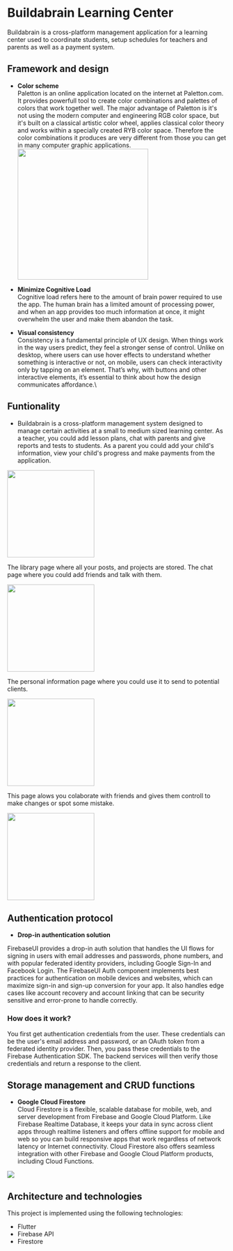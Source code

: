 # Buildabrain Learning Center

Buildabrain is a cross-platform management application for a learning center used to coordinate students, setup schedules for teachers and parents as well as a payment system. 

## Framework and design
  * **Color scheme**\
    Paletton is an online application located on the internet at Paletton.com. It provides powerfull tool to create color combinations and palettes of colors that work together well. The major advantage of Paletton is it's not using the modern computer and engineering RGB color space, but it's built on a classical artistic color wheel, applies classical color theory and works within a specially created RYB color space. Therefore the color combinations it produces are very different from those you can get in many computer graphic applications.\
    <img src="readme/paletton.png" width="300" >

  * **Minimize Cognitive Load**\
Cognitive load refers here to the amount of brain power required to use the app. The human brain has a limited amount of processing power, and when an app provides too much information at once, it might overwhelm the user and make them abandon the task.
  * **Visual consistency**\
  Consistency is a fundamental principle of UX design. When things work in the way users predict, they feel a stronger sense of control. Unlike on desktop, where users can use hover effects to understand whether something is interactive or not, on mobile, users can check interactivity only by tapping on an element. That’s why, with buttons and other interactive elements, it’s essential to think about how the design communicates affordance.\

## **Funtionality** 
  * Buildabrain is a cross-platform management system designed to manage certain activities at a small to medium sized learning center. As a teacher, you could add lesson plans, chat with parents and give reports and tests to students. As a parent you could add your child's information, view your child's progress and make payments from the application. 
  <img src="readme/library.gif" width="200" > 
  
  The library page where all your posts, and projects are stored. The chat page where you could add friends and talk with them. 
  
  <img src="readme/Chat.gif" width="200" >
  
  The personal information page where you could use it to send to potential clients. 
  
  <img src="readme/info.gif" width="200" >  
  
  This page alows you colaborate with friends and gives them controll to make changes or spot some mistake.
  
  <img src="readme/edit.gif" width="200" >

## **Authentication protocol**
* **Drop-in authentication solution** 

FirebaseUI provides a drop-in auth solution that handles the UI flows for signing in users with email addresses and passwords, phone numbers, and with popular federated identity providers, including Google Sign-In and Facebook Login.
The FirebaseUI Auth component implements best practices for authentication on mobile devices and websites, which can maximize sign-in and sign-up conversion for your app. It also handles edge cases like account recovery and account linking that can be security sensitive and error-prone to handle correctly.

### How does it work? 

You first get authentication credentials from the user. These credentials can be the user's email address and password, or an OAuth token from a federated identity provider. Then, you pass these credentials to the Firebase Authentication SDK. The backend services will then verify those credentials and return a response to the client.

## **Storage management and CRUD functions**
* **Google Cloud Firestore**\
Cloud Firestore is a flexible, scalable database for mobile, web, and server development from Firebase and Google Cloud Platform. Like Firebase Realtime Database, it keeps your data in sync across client apps through realtime listeners and offers offline support for mobile and web so you can build responsive apps that work regardless of network latency or Internet connectivity. Cloud Firestore also offers seamless integration with other Firebase and Google Cloud Platform products, including Cloud Functions.



 <img src="readme/firebase.gif" >

## **Architecture and technologies**
This project is implemented using the following technologies:
* Flutter
* Firebase API
* Firestore
